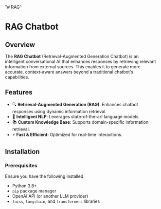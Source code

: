 "# RAG" 

# RAG Chatbot

## Overview
The **RAG Chatbot** (Retrieval-Augmented Generation Chatbot) is an intelligent conversational AI that enhances responses by retrieving relevant information from external sources. This enables it to generate more accurate, context-aware answers beyond a traditional chatbot's capabilities.

## Features
- 🔍 **Retrieval-Augmented Generation (RAG)**: Enhances chatbot responses using dynamic information retrieval.
- 🧠 **Intelligent NLP**: Leverages state-of-the-art language models.
- 📚 **Custom Knowledge Base**: Supports domain-specific information retrieval.
- ⚡ **Fast & Efficient**: Optimized for real-time interactions.

## Installation

### Prerequisites
Ensure you have the following installed:
- Python 3.8+
- `pip` package manager
- OpenAI API (or another LLM provider)
- `faiss`, `langchain`, and `transformers` libraries

